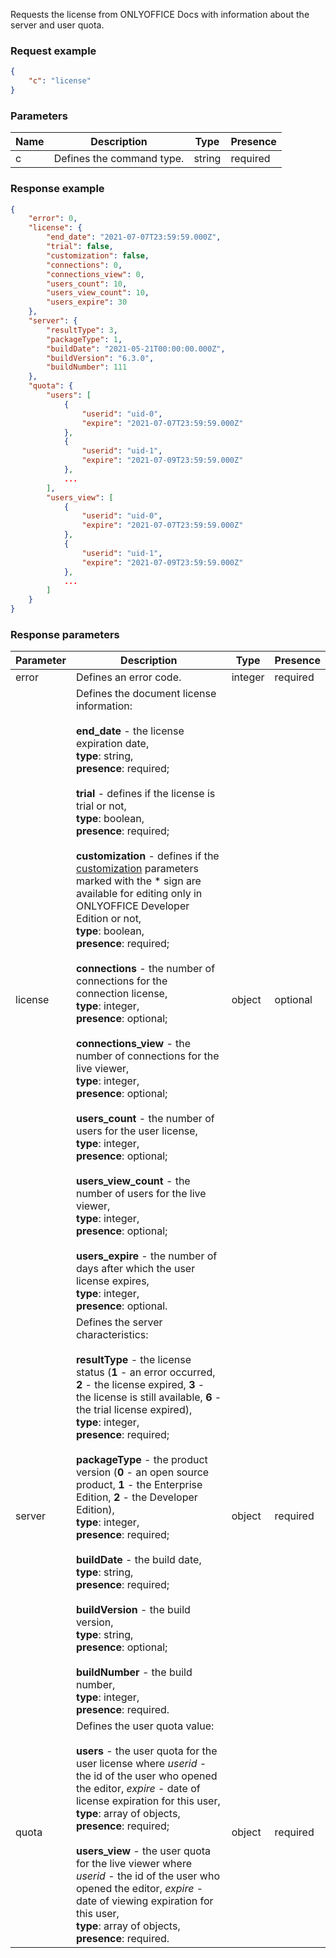 Requests the license from ONLYOFFICE Docs with information about the server and user quota.

### Request example

``` json
{
    "c": "license"
}
```

### Parameters

| Name | Description               | Type   | Presence |
| ---- | ------------------------- | ------ | -------- |
| c    | Defines the command type. | string | required |

### Response example

``` json
{
    "error": 0,
    "license": {
        "end_date": "2021-07-07T23:59:59.000Z",
        "trial": false,
        "customization": false,
        "connections": 0,
        "connections_view": 0,
        "users_count": 10,
        "users_view_count": 10,
        "users_expire": 30
    },
    "server": {
        "resultType": 3,
        "packageType": 1,
        "buildDate": "2021-05-21T00:00:00.000Z",
        "buildVersion": "6.3.0",
        "buildNumber": 111
    },
    "quota": {
        "users": [
            {
                "userid": "uid-0",
                "expire": "2021-07-07T23:59:59.000Z"
            },
            {
                "userid": "uid-1",
                "expire": "2021-07-09T23:59:59.000Z"
            },
            ...
        ],
        "users_view": [
            {
                "userid": "uid-0",
                "expire": "2021-07-07T23:59:59.000Z"
            },
            {
                "userid": "uid-1",
                "expire": "2021-07-09T23:59:59.000Z"
            },
            ...
        ]
    }
}
```

### Response parameters

| Parameter | Description                                                                                                                                                                                                                                                                                                                                                                                                                                                                                                                                                                                                                                                                                                                                                                                                                                                                                                                                                                                                                                                                                                                                                                                  | Type    | Presence |
| --------- | -------------------------------------------------------------------------------------------------------------------------------------------------------------------------------------------------------------------------------------------------------------------------------------------------------------------------------------------------------------------------------------------------------------------------------------------------------------------------------------------------------------------------------------------------------------------------------------------------------------------------------------------------------------------------------------------------------------------------------------------------------------------------------------------------------------------------------------------------------------------------------------------------------------------------------------------------------------------------------------------------------------------------------------------------------------------------------------------------------------------------------------------------------------------------------------------- | ------- | -------- |
| error     | Defines an error code.                                                                                                                                                                                                                                                                                                                                                                                                                                                                                                                                                                                                                                                                                                                                                                                                                                                                                                                                                                                                                                                                                                                                                                       | integer | required |
| license   | Defines the document license information:<br><br>**end\_date** - the license expiration date,<br>**type**: string,<br>**presence**: required;<br><br>**trial** - defines if the license is trial or not,<br>**type**: boolean,<br>**presence**: required;<br><br>**customization** - defines if the [customization](../../../Usage%20API/Config/Editor/Customization/index.md) parameters marked with the \* sign are available for editing only in ONLYOFFICE Developer Edition or not,<br>**type**: boolean,<br>**presence**: required;<br><br>**connections** - the number of connections for the connection license,<br>**type**: integer,<br>**presence**: optional;<br><br>**connections\_view** - the number of connections for the live viewer,<br>**type**: integer,<br>**presence**: optional;<br><br>**users\_count** - the number of users for the user license,<br>**type**: integer,<br>**presence**: optional;<br><br>**users\_view\_count** - the number of users for the live viewer,<br>**type**: integer,<br>**presence**: optional;<br><br>**users\_expire** - the number of days after which the user license expires,<br>**type**: integer,<br>**presence**: optional. | object  | optional |
| server    | Defines the server characteristics:<br><br>**resultType** - the license status (**1** - an error occurred, **2** - the license expired, **3** - the license is still available, **6** - the trial license expired),<br>**type**: integer,<br>**presence**: required;<br><br>**packageType** - the product version (**0** - an open source product, **1** - the Enterprise Edition, **2** - the Developer Edition),<br>**type**: integer,<br>**presence**: required;<br><br>**buildDate** - the build date,<br>**type**: string,<br>**presence**: required;<br><br>**buildVersion** - the build version,<br>**type**: string,<br>**presence**: optional;<br><br>**buildNumber** - the build number,<br>**type**: integer,<br>**presence**: required.                                                                                                                                                                                                                                                                                                                                                                                                                                          | object  | required |
| quota     | Defines the user quota value:<br><br>**users** - the user quota for the user license where *userid* - the id of the user who opened the editor, *expire* - date of license expiration for this user,<br>**type**: array of objects,<br>**presence**: required;<br><br>**users\_view** - the user quota for the live viewer where *userid* - the id of the user who opened the editor, *expire* - date of viewing expiration for this user,<br>**type**: array of objects,<br>**presence**: required.                                                                                                                                                                                                                                                                                                                                                                                                                                                                                                                                                                                                                                                                                         | object  | required |
